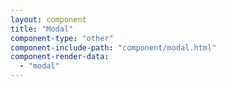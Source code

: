 ```yaml
---
layout: component
title: "Modal"
component-type: "other"
component-include-path: "component/modal.html"
component-render-data:
  - "modal"
---
```

  